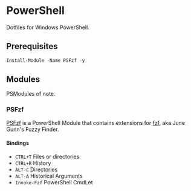 # PowerShell

Dotfiles for Windows PowerShell.

## Prerequisites

```ps1
Install-Module -Name PSFzf -y
```

## Modules

PSModules of note.

### PSFzf

[PSFzf](https://github.com/kelleyma49/PSFzf) is a PowerShell Module that contains extensions for [fzf](https://github.com/junegunn/fzf), aka June Gunn's Fuzzy Finder.

#### Bindings

  * `CTRL+T` Files or directories
  * `CTRL+R` History
  * `ALT-C` Directories
  * `ALT-A` Historical Arguments
  * `Invoke-Fzf` PowerShell CmdLet
